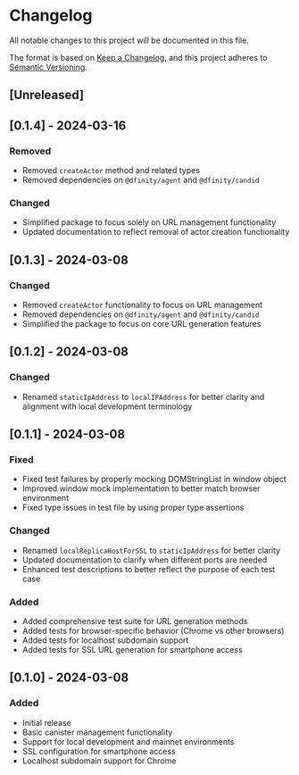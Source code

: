 # Changelog

All notable changes to this project will be documented in this file.

The format is based on [Keep a Changelog](https://keepachangelog.com/en/1.0.0/),
and this project adheres to [Semantic Versioning](https://semver.org/spec/v2.0.0.html).

## [Unreleased]

## [0.1.4] - 2024-03-16

### Removed

- Removed `createActor` method and related types
- Removed dependencies on `@dfinity/agent` and `@dfinity/candid`

### Changed

- Simplified package to focus solely on URL management functionality
- Updated documentation to reflect removal of actor creation functionality

## [0.1.3] - 2024-03-08

### Changed

- Removed `createActor` functionality to focus on URL management
- Removed dependencies on `@dfinity/agent` and `@dfinity/candid`
- Simplified the package to focus on core URL generation features

## [0.1.2] - 2024-03-08

### Changed

- Renamed `staticIpAddress` to `localIPAddress` for better clarity and alignment with local development terminology

## [0.1.1] - 2024-03-08

### Fixed

- Fixed test failures by properly mocking DOMStringList in window object
- Improved window mock implementation to better match browser environment
- Fixed type issues in test file by using proper type assertions

### Changed

- Renamed `localReplicaHostForSSL` to `staticIpAddress` for better clarity
- Updated documentation to clarify when different ports are needed
- Enhanced test descriptions to better reflect the purpose of each test case

### Added

- Added comprehensive test suite for URL generation methods
- Added tests for browser-specific behavior (Chrome vs other browsers)
- Added tests for localhost subdomain support
- Added tests for SSL URL generation for smartphone access

## [0.1.0] - 2024-03-08

### Added

- Initial release
- Basic canister management functionality
- Support for local development and mainnet environments
- SSL configuration for smartphone access
- Localhost subdomain support for Chrome
